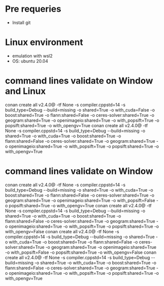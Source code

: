 # Pre requeries
- Install git

# Linux environment
- emulation with wsl2
- OS: ubuntu 20.04

# command lines validate on Window and Linux
conan create all v2.4.0@ -tf None -s compiler.cppstd=14 -s build_type=Debug --build=missing -o shared=True -o with_cuda=False -o boost:shared=True -o flann:shared=False -o ceres-solver:shared=True -o geogram:shared=True -o openimageio:shared=True -o with_popsift=True -o popsift:shared=True -o with_opengv=True
conan create all v2.4.0@ -tf None -s compiler.cppstd=14 -s build_type=Debug --build=missing -o shared=True -o with_cuda=True -o boost:shared=True -o flann:shared=False -o ceres-solver:shared=True -o geogram:shared=True -o openimageio:shared=True -o with_popsift=True -o popsift:shared=True -o with_opengv=True

# command lines validate on Window
conan create all v2.4.0@ -tf None -s compiler.cppstd=14 -s build_type=Debug --build=missing -o shared=True -o with_cuda=True -o boost:shared=True -o flann:shared=False -o ceres-solver:shared=True -o geogram:shared=True -o openimageio:shared=True -o with_popsift=False -o popsift:shared=True -o with_opengv=True
conan create all v2.4.0@ -tf None -s compiler.cppstd=14 -s build_type=Debug --build=missing -o shared=True -o with_cuda=True -o boost:shared=True -o flann:shared=False -o ceres-solver:shared=True -o geogram:shared=True -o openimageio:shared=True -o with_popsift=True -o popsift:shared=True -o with_opengv=False
conan create all v2.4.0@ -tf None -s compiler.cppstd=14 -s build_type=Debug --build=missing -o shared=True -o with_cuda=True -o boost:shared=True -o flann:shared=False -o ceres-solver:shared=True -o geogram:shared=True -o openimageio:shared=True -o with_popsift=False -o popsift:shared=True -o with_opengv=False
conan create all v2.4.0@ -tf None -s compiler.cppstd=14 -s build_type=Debug --build=missing -o shared=True -o with_cuda=True -o boost:shared=True -o flann:shared=False -o ceres-solver:shared=True -o geogram:shared=True -o openimageio:shared=True -o with_popsift=True -o popsift:shared=True -o with_opengv=True
